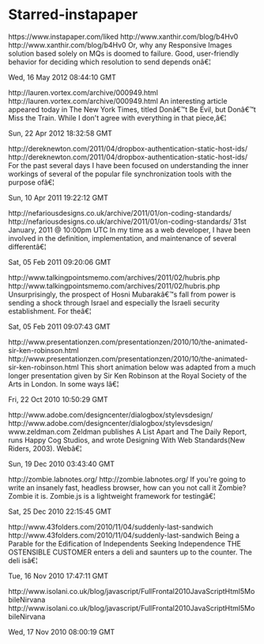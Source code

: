 # Starred-instapaper
<?xml version="1.0" encoding="UTF-8"?>
<rss version="2.0" xmlns:atom="http://www.w3.org/2005/Atom">
<channel>
<title>Instapaper: Starred</title>
<link>https://www.instapaper.com/liked</link>
<description></description>

<item>
<guid>http://www.xanthir.com/blog/b4Hv0</guid>
<title>Media Queries Can't Be Used for Resolution Negotiation - Tab Completion</title>
<link>http://www.xanthir.com/blog/b4Hv0</link>
<description>Or, why any Responsive Images solution based solely on MQs is doomed to failure.
Good, user-friendly behavior for deciding which resolution to send depends onâ€¦</description>

<pubDate>Wed, 16 May 2012 08:44:10 GMT</pubDate>
</item>

<item>
<guid>http://lauren.vortex.com/archive/000949.html</guid>
<title>Google and Others: Evil, Weird, or Something Else?</title>
<link>http://lauren.vortex.com/archive/000949.html</link>
<description>An interesting article appeared today in The New York Times, titled Donâ€™t Be Evil, but Donâ€™t Miss the Train.
While I don't agree with everything in that piece,â€¦</description>

<pubDate>Sun, 22 Apr 2012 18:32:58 GMT</pubDate>
</item>

<item>
<guid>http://dereknewton.com/2011/04/dropbox-authentication-static-host-ids/</guid>
<title>Dropbox authentication: insecure by design</title>
<link>http://dereknewton.com/2011/04/dropbox-authentication-static-host-ids/</link>
<description>For the past several days I have been focused on understanding the inner workings of several of the popular file synchronization tools with the purpose ofâ€¦</description>

<pubDate>Sun, 10 Apr 2011 19:22:12 GMT</pubDate>
</item>

<item>
<guid>http://nefariousdesigns.co.uk/archive/2011/01/on-coding-standards/</guid>
<title>On coding standards</title>
<link>http://nefariousdesigns.co.uk/archive/2011/01/on-coding-standards/</link>
<description>31st January, 2011 @ 10:00pm UTC
In my time as a web developer, I have been involved in the definition, implementation, and maintenance of several differentâ€¦</description>

<pubDate>Sat, 05 Feb 2011 09:20:06 GMT</pubDate>
</item>

<item>
<guid>http://www.talkingpointsmemo.com/archives/2011/02/hubris.php</guid>
<title>Hubris</title>
<link>http://www.talkingpointsmemo.com/archives/2011/02/hubris.php</link>
<description>Unsurprisingly, the prospect of Hosni Mubarakâ€™s fall from power is sending a shock through Israel and especially the Israeli security establishment. For theâ€¦</description>

<pubDate>Sat, 05 Feb 2011 09:07:43 GMT</pubDate>
</item>

<item>
<guid>http://www.presentationzen.com/presentationzen/2010/10/the-animated-sir-ken-robinson.html</guid>
<title>The animated Sir Ken Robinson</title>
<link>http://www.presentationzen.com/presentationzen/2010/10/the-animated-sir-ken-robinson.html</link>
<description>This short animation below was adapted from a much longer presentation given by Sir Ken Robinson at the Royal Society of the Arts in London. In some ways Iâ€¦</description>

<pubDate>Fri, 22 Oct 2010 10:50:29 GMT</pubDate>
</item>

<item>
<guid>http://www.adobe.com/designcenter/dialogbox/stylevsdesign/</guid>
<title>Adobe Design Center - Columns and articles from experts on web design and motion graphics</title>
<link>http://www.adobe.com/designcenter/dialogbox/stylevsdesign/</link>
<description>www.zeldman.com
Zeldman publishes A List Apart and The Daily Report, runs Happy Cog Studios, and wrote Designing With Web Standards(New Riders, 2003).
Webâ€¦</description>

<pubDate>Sun, 19 Dec 2010 03:43:40 GMT</pubDate>
</item>

<item>
<guid>http://zombie.labnotes.org/</guid>
<title>Zombie.js</title>
<link>http://zombie.labnotes.org/</link>
<description>If you're going to write an insanely fast, headless browser, how can you not call it Zombie? Zombie it is.
Zombie.js is a lightweight framework for testingâ€¦</description>

<pubDate>Sat, 25 Dec 2010 22:15:45 GMT</pubDate>
</item>

<item>
<guid>http://www.43folders.com/2010/11/04/suddenly-last-sandwich</guid>
<title>A Sandwich, A Wallet, and Elizabeth Taylor's Cousin</title>
<link>http://www.43folders.com/2010/11/04/suddenly-last-sandwich</link>
<description>Being a Parable for the Edification of Independents Seeking Independence
THE OSTENSIBLE CUSTOMER enters a deli and saunters up to the counter. The deli isâ€¦</description>

<pubDate>Tue, 16 Nov 2010 17:47:11 GMT</pubDate>
</item>

<item>
<guid>http://www.isolani.co.uk/blog/javascript/FullFrontal2010JavaScriptHtml5MobileNirvana</guid>
<title>Full Frontal 2010: JavaScript, HTML5 and Mobile Nirvana</title>
<link>http://www.isolani.co.uk/blog/javascript/FullFrontal2010JavaScriptHtml5MobileNirvana</link>
<description></description>

<pubDate>Wed, 17 Nov 2010 08:00:19 GMT</pubDate>
</item>

</channel>
</rss>
